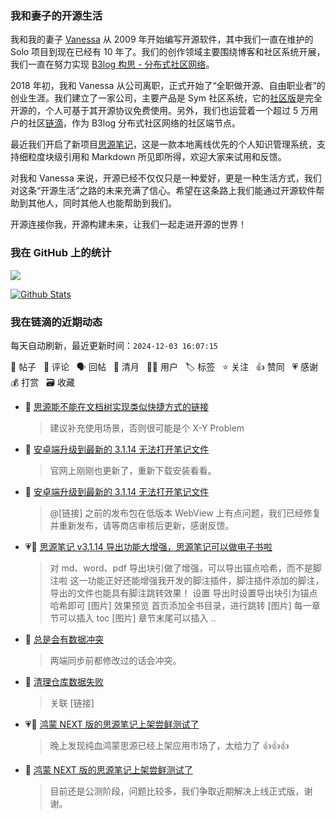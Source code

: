 ### 我和妻子的开源生活

我和我的妻子 [Vanessa](https://github.com/Vanessa219) 从 2009 年开始编写开源软件，其中我们一直在维护的 Solo 项目到现在已经有 10 年了。我们的创作领域主要围绕博客和社区系统开展，我们一直在努力实现 [B3log 构思 - 分布式社区网络](https://ld246.com/article/1546941897596)。

2018 年初，我和 Vanessa 从公司离职，正式开始了“全职做开源、自由职业者”的创业生涯。我们建立了一家公司，主要产品是 Sym 社区系统，它的[社区版](https://github.com/88250/symphony)是完全开源的，个人可基于其开源协议免费使用。另外，我们也运营着一个超过 5 万用户的社区[链滴](https://ld246.com)，作为 B3log 分布式社区网络的社区端节点。

最近我们开启了新项目[思源笔记](https://github.com/siyuan-note/siyuan)，这是一款本地离线优先的个人知识管理系统，支持细粒度块级引用和 Markdown 所见即所得，欢迎大家来试用和反馈。

对我和 Vanessa 来说，开源已经不仅仅只是一种爱好，更是一种生活方式，我们对这条“开源生活”之路的未来充满了信心。希望在这条路上我们能通过开源软件帮助到其他人，同时其他人也能帮助到我们。

开源连接你我，开源构建未来，让我们一起走进开源的世界！

### 我在 GitHub 上的统计

<a title="Hits" target="_blank" href="https://github.com/88250/88250"><img src="https://hits.b3log.org/88250/88250.svg"></a>

[![Github Stats](https://github-readme-stats.vercel.app/api?username=88250&theme=tokyonight&show_icons=true)](https://github.com/88250)

<!--events start -->

### 我在链滴的近期动态

每天自动刷新，最近更新时间：`2024-12-03 16:07:15`

📝 帖子 &nbsp; 💬 评论 &nbsp; 🗣 回帖 &nbsp; 🌙 清月 &nbsp; 👨‍💻 用户 &nbsp; 🏷️ 标签 &nbsp; ⭐️ 关注 &nbsp; 👍 赞同 &nbsp; 💗 感谢 &nbsp; 💰 打赏 &nbsp; 🗃 收藏

* 💬 [思源能不能在文档树实现类似快捷方式的链接](https://ld246.com/article/1733208669339/comment/1733209046698#comments)

  > 建议补充使用场景，否则很可能是个 X-Y Problem
* 💬 [安卓端升级到最新的 3.1.14 无法打开笔记文件](https://ld246.com/article/1733201135881/comment/1733208599706#comments)

  > 官网上刚刚也更新了，重新下载安装看看。
* 💬 [安卓端升级到最新的 3.1.14 无法打开笔记文件](https://ld246.com/article/1733201135881/comment/1733208075389#comments)

  > @[链接] 之前的发布包在低版本 WebView 上有点问题，我们已经修复并重新发布，请等商店审核后更新，感谢反馈。
* 💗📝 [思源笔记 v3.1.14 导出功能大增强，思源笔记可以做电子书啦](https://ld246.com/article/1733204015517)

  > 对 md、word、pdf 导出块引做了增强，可以导出锚点哈希，而不是脚注啦 这一功能正好还能增强我开发的脚注插件，脚注插件添加的脚注，导出的文件也能具有脚注跳转效果！ 设置 导出时设置导出块引为锚点哈希即可 [图片] 效果预览 首页添加全书目录，进行跳转 [图片] 每一章节可以插入 toc [图片] 章节末尾可以插入 ..
* 💬 [总是会有数据冲突](https://ld246.com/article/1733181698539/comment/1733183306454#comments)

  > 两端同步前都修改过的话会冲突。
* 💬 [清理仓库数据失败](https://ld246.com/article/1733182231553/comment/1733183286063#comments)

  > 关联 [链接]
* 💗📝 [鸿蒙 NEXT 版的思源笔记上架尝鲜测试了](https://ld246.com/article/1733151081951)

  > 晚上发现纯血鸿蒙思源已经上架应用市场了，太给力了 👍👍👍
* 💬 [鸿蒙 NEXT 版的思源笔记上架尝鲜测试了](https://ld246.com/article/1733151081951/comment/1733153442601#comments)

  > 目前还是公测阶段，问题比较多，我们争取近期解决上线正式版，谢谢。


<!--events end -->
